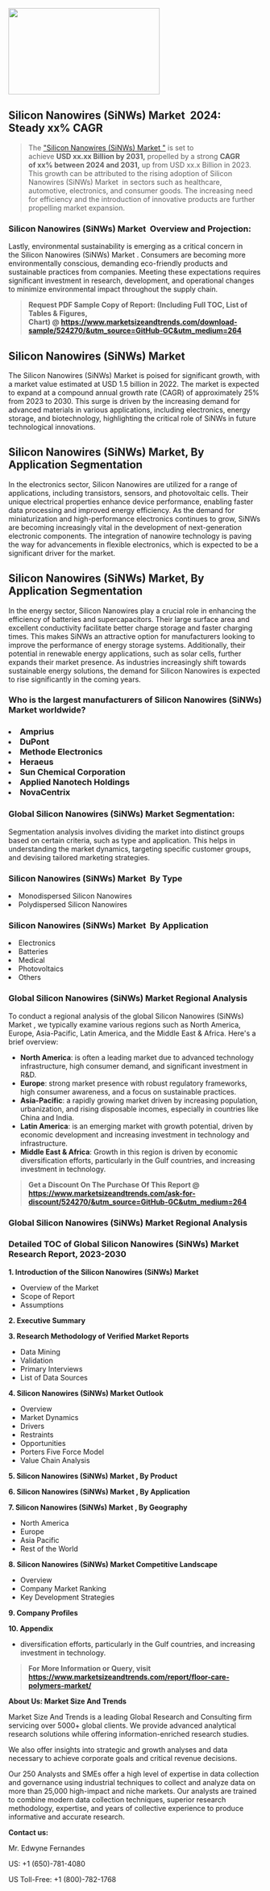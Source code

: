 <p><img class="alignnone size-medium wp-image-20088" src="https://ffe5etoiles.com/wp-content/uploads/2024/12/MST1-300x171.png" alt="" width="300" height="171" /></p><h2 id="ember46" class="ember-view reader-text-block__heading-2">Silicon Nanowires (SiNWs) Market &nbsp;2024: Steady&nbsp;xx% CAGR</h2><blockquote id="ember47" class="ember-view reader-text-block__blockquote">The&nbsp;<a class="app-aware-link " href="https://www.marketsizeandtrends.com/download-sample/524270/&utm_source=GitHub-GC&utm_medium=264" target="_blank" data-test-app-aware-link="">"Silicon Nanowires (SiNWs) Market "</a>&nbsp;is set to achieve&nbsp;<strong>USD&nbsp;xx.xx&nbsp;Billion by 2031,</strong>&nbsp;propelled by a strong&nbsp;<strong>CAGR of&nbsp;xx% between 2024 and 2031,</strong>&nbsp;up from USD xx.x Billion in 2023. This growth can be attributed to the rising adoption of&nbsp;Silicon Nanowires (SiNWs) Market &nbsp;in sectors such as healthcare, automotive, electronics, and consumer goods. The increasing need for efficiency and the introduction of innovative products are further propelling market expansion.</blockquote><h3 id="ember48" class="ember-view reader-text-block__heading-3">Silicon Nanowires (SiNWs) Market &nbsp;Overview and Projection:</h3><p id="ember49" class="ember-view reader-text-block__paragraph">Lastly, environmental sustainability is emerging as a critical concern in the&nbsp;Silicon Nanowires (SiNWs) Market . Consumers are becoming more environmentally conscious, demanding eco-friendly products and sustainable practices from companies. Meeting these expectations requires significant investment in research, development, and operational changes to minimize environmental impact throughout the supply chain.</p><blockquote id="ember50" class="ember-view reader-text-block__blockquote"><strong>Request PDF Sample Copy of Report: (Including Full TOC, List of Tables &amp; Figures, Chart)&nbsp;@&nbsp;<strong><a href="https://www.marketsizeandtrends.com/download-sample/524270/&utm_source=GitHub-GC&utm_medium=264" target="_blank">https://www.marketsizeandtrends.com/download-sample/524270/&utm_source=GitHub-GC&utm_medium=264</a></strong></strong></blockquote><h3 class=""> <h2>Silicon Nanowires (SiNWs) Market</h2><p>The Silicon Nanowires (SiNWs) Market is poised for significant growth, with a market value estimated at USD 1.5 billion in 2022. The market is expected to expand at a compound annual growth rate (CAGR) of approximately 25% from 2023 to 2030. This surge is driven by the increasing demand for advanced materials in various applications, including electronics, energy storage, and biotechnology, highlighting the critical role of SiNWs in future technological innovations.</p><h2>Silicon Nanowires (SiNWs) Market, By Application Segmentation</h2><p>In the electronics sector, Silicon Nanowires are utilized for a range of applications, including transistors, sensors, and photovoltaic cells. Their unique electrical properties enhance device performance, enabling faster data processing and improved energy efficiency. As the demand for miniaturization and high-performance electronics continues to grow, SiNWs are becoming increasingly vital in the development of next-generation electronic components. The integration of nanowire technology is paving the way for advancements in flexible electronics, which is expected to be a significant driver for the market.</p><h2>Silicon Nanowires (SiNWs) Market, By Application Segmentation</h2><p>In the energy sector, Silicon Nanowires play a crucial role in enhancing the efficiency of batteries and supercapacitors. Their large surface area and excellent conductivity facilitate better charge storage and faster charging times. This makes SiNWs an attractive option for manufacturers looking to improve the performance of energy storage systems. Additionally, their potential in renewable energy applications, such as solar cells, further expands their market presence. As industries increasingly shift towards sustainable energy solutions, the demand for Silicon Nanowires is expected to rise significantly in the coming years.</p></h3><h3 id="" class="">Who is the largest manufacturers of&nbsp;Silicon Nanowires (SiNWs) Market worldwide?</h3><h3 class=""></Li><Li>Amprius</Li><Li> DuPont</Li><Li> Methode Electronics</Li><Li> Heraeus</Li><Li> Sun Chemical Corporation</Li><Li> Applied Nanotech Holdings</Li><Li> NovaCentrix</h3><h3 id="ember53" class="ember-view reader-text-block__heading-3">Global&nbsp;Silicon Nanowires (SiNWs) Market Segmentation:</h3><p id="ember54" class="ember-view reader-text-block__paragraph">Segmentation analysis involves dividing the market into distinct groups based on certain criteria, such as type and application. This helps in understanding the market dynamics, targeting specific customer groups, and devising tailored marketing strategies.</p><h3 id="" class="">Silicon Nanowires (SiNWs) Market &nbsp;By Type</h3><p></Li><Li>Monodispersed Silicon Nanowires</Li><Li> Polydispersed Silicon Nanowires</p><h3 id="" class="">Silicon Nanowires (SiNWs) Market &nbsp;By Application</h3><p class=""></Li><Li>Electronics</Li><Li> Batteries</Li><Li> Medical</Li><Li> Photovoltaics</Li><Li> Others</p><h3 id="ember62" class="ember-view reader-text-block__heading-3">Global Silicon Nanowires (SiNWs) Market Regional Analysis</h3><p id="ember63" class="ember-view reader-text-block__paragraph">To conduct a regional analysis of the global Silicon Nanowires (SiNWs) Market , we typically examine various regions such as North America, Europe, Asia-Pacific, Latin America, and the Middle East &amp; Africa. Here's a brief overview:</p><ul><li><strong>North America</strong>: is often a leading market due to advanced technology infrastructure, high consumer demand, and significant investment in R&amp;D.</li><li><strong>Europe</strong>: strong market presence with robust regulatory frameworks, high consumer awareness, and a focus on sustainable practices.</li><li><strong>Asia-Pacific</strong>: a rapidly growing market driven by increasing population, urbanization, and rising disposable incomes, especially in countries like China and India.</li><li><strong>Latin America</strong>: is an emerging market with growth potential, driven by economic development and increasing investment in technology and infrastructure.</li><li><strong>Middle East &amp; Africa</strong>: Growth in this region is driven by economic diversification efforts, particularly in the Gulf countries, and increasing investment in technology.</li></ul><blockquote id="ember61" class="ember-view reader-text-block__blockquote"><strong>Get a Discount On The Purchase Of This Report @ <strong><a href="https://html-cleaner.com/" target="">https://www.marketsizeandtrends.com/ask-for-discount/524270/&utm_source=GitHub-GC&utm_medium=264</a></strong></strong></blockquote><h3 id="ember62" class="ember-view reader-text-block__heading-3">Global Silicon Nanowires (SiNWs) Market Regional Analysis</h3><h3 id="" class="">Detailed TOC of Global Silicon Nanowires (SiNWs) Market Research Report, 2023-2030</h3><p id="" class=""><strong>1. Introduction of the Silicon Nanowires (SiNWs) Market </strong></p><ul><li>Overview of the Market</li><li>Scope of Report</li><li>Assumptions</li></ul><p id="" class=""><strong>2. Executive Summary</strong></p><p id="" class=""><strong>3. Research Methodology of Verified Market Reports</strong></p><ul><li>Data Mining</li><li>Validation</li><li>Primary Interviews</li><li>List of Data Sources</li></ul><p id="" class=""><strong>4. Silicon Nanowires (SiNWs) Market Outlook</strong></p><ul><li>Overview</li><li>Market Dynamics</li><li>Drivers</li><li>Restraints</li><li>Opportunities</li><li>Porters Five Force Model</li><li>Value Chain Analysis</li></ul><p id="" class=""><strong>5. Silicon Nanowires (SiNWs) Market , By Product</strong></p><p id="" class=""><strong>6. Silicon Nanowires (SiNWs) Market , By Application</strong></p><p id="" class=""><strong>7. Silicon Nanowires (SiNWs) Market , By Geography</strong></p><ul><li>North America</li><li>Europe</li><li>Asia Pacific</li><li>Rest of the World</li></ul><p id="" class=""><strong>8. Silicon Nanowires (SiNWs) Market Competitive Landscape</strong></p><ul><li>Overview</li><li>Company Market Ranking</li><li>Key Development Strategies</li></ul><p id="" class=""><strong>9. Company Profiles</strong></p><p id="" class=""><strong>10. Appendix</strong></p><ul><li>diversification efforts, particularly in the Gulf countries, and increasing investment in technology.</li></ul><blockquote id="ember65" class="ember-view reader-text-block__blockquote"><strong>For More Information or Query, visit <strong><strong><a href="https://html-cleaner.com/" target="">https://www.marketsizeandtrends.com/report/floor-care-polymers-market/</a></strong></strong></strong></blockquote><p id="" class=""><strong>About Us: Market Size And Trends</strong></p><p id="" class="">Market Size And Trends is a leading Global Research and Consulting firm servicing over 5000+ global clients. We provide advanced analytical research solutions while offering information-enriched research studies.</p><p id="" class="">We also offer insights into strategic and growth analyses and data necessary to achieve corporate goals and critical revenue decisions.</p><p id="" class="">Our 250 Analysts and SMEs offer a high level of expertise in data collection and governance using industrial techniques to collect and analyze data on more than 25,000 high-impact and niche markets. Our analysts are trained to combine modern data collection techniques, superior research methodology, expertise, and years of collective experience to produce informative and accurate research.</p><p id="" class=""><strong>Contact us:</strong></p><p id="" class="">Mr. Edwyne Fernandes</p><p id="" class="">US: +1 (650)-781-4080</p><p id="" class="">US Toll-Free: +1 (800)-782-1768</p>
